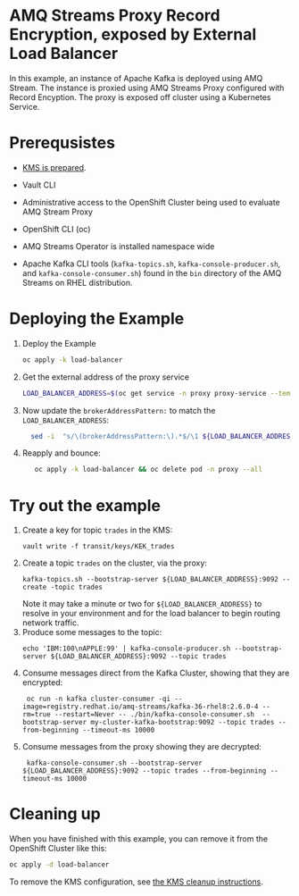 # AMQ Streams Proxy Record Encryption, exposed by External Load Balancer

In this example, an instance of Apache Kafka is deployed using AMQ Stream.  The instance is proxied using
AMQ Streams Proxy configured with Record Encyption.  The proxy is exposed off cluster using a Kubernetes
Service.

# Prerequsistes

* [KMS is prepared](../PREPARE_KMS.md).
* Vault CLI

* Administrative access to the OpenShift Cluster being used to evaluate AMQ Stream Proxy
* OpenShift CLI (oc)
* AMQ Streams Operator is installed namespace wide
* Apache Kafka CLI tools (`kafka-topics.sh`, `kafka-console-producer.sh`, and `kafka-console-consumer.sh`) found in the `bin` directory of the AMQ Streams on RHEL distribution.

# Deploying the Example

1. Deploy the Example
   ```sh
   oc apply -k load-balancer
   ```
2. Get the external address of the proxy service
   ```sh
   LOAD_BALANCER_ADDRESS=$(oc get service -n proxy proxy-service --template='{{(index .status.loadBalancer.ingress 0).hostname}}')
   ```
3. Now update the `brokerAddressPattern:` to match the `LOAD_BALANCER_ADDRESS`:
   ```sh
     sed -i  "s/\(brokerAddressPattern:\).*$/\1 ${LOAD_BALANCER_ADDRESS}/" load-balancer/proxy/proxy-config.yaml
   ```
4. Reapply and bounce:
   ```sh
      oc apply -k load-balancer && oc delete pod -n proxy --all
   ```

# Try out the example

1. Create a key for topic `trades` in the KMS:
   ```
   vault write -f transit/keys/KEK_trades
   ```
2. Create a topic `trades` on the cluster, via the proxy:
   ```
   kafka-topics.sh --bootstrap-server ${LOAD_BALANCER_ADDRESS}:9092 --create -topic trades
   ```
   Note it may take a minute or two for `${LOAD_BALANCER_ADDRESS}` to resolve in your environment and for the load balancer to begin routing
   network traffic.
4. Produce some messages to the topic:
   ```
   echo 'IBM:100\nAPPLE:99' | kafka-console-producer.sh --bootstrap-server ${LOAD_BALANCER_ADDRESS}:9092 --topic trades
   ```
5. Consume messages direct from the Kafka Cluster, showing that they are encrypted:
   ```
    oc run -n kafka cluster-consumer -qi --image=registry.redhat.io/amq-streams/kafka-36-rhel8:2.6.0-4 --rm=true --restart=Never -- ./bin/kafka-console-consumer.sh  --bootstrap-server my-cluster-kafka-bootstrap:9092 --topic trades --from-beginning --timeout-ms 10000
   ```
6. Consume messages from the proxy showing they are decrypted:
   ```
    kafka-console-consumer.sh --bootstrap-server ${LOAD_BALANCER_ADDRESS}:9092 --topic trades --from-beginning --timeout-ms 10000
   ```   

# Cleaning up

When you have finished with this example, you can remove it from the OpenShift Cluster like this:

```sh
oc apply -d load-balancer
```

To remove the KMS configuration, see [the KMS cleanup instructions](../PREPARE_KMS.md#cleaning-up).

